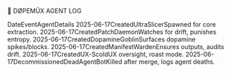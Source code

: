 💊 DØPEMÜX AGENT LOG

DateEventAgentDetails
2025-06-17CreatedUltraSlicerSpawned for core extraction.
2025-06-17CreatedPatchDaemonWatches for drift, punishes entropy.
2025-06-17CreatedDopamineGoblinSurfaces dopamine spikes/blocks.
2025-06-17CreatedManifestWardenEnsures outputs, audits drift.
2025-06-17CreatedUX-ScoldUX oversight, roast mode.
2025-06-17DecommissionedDeadAgentBotKilled after merge, logs agent deaths.
